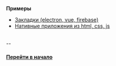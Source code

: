 
**Примеры**

- [Закладки (electron, vue, firebase)](https://github.com/tsvetkovpro/bookmarking-app)
- [Нативные приложения из html, css, js](https://www.npmjs.com/package/nativefier)


<br />
--
<br />


#### [Перейти в начало](https://github.com/tsvetkovpro/sources)
